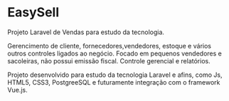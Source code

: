 # EasySell
Projeto Laravel de Vendas para estudo da tecnologia.

Gerencimento de cliente, fornecedores,vendedores, estoque e vários outros controles ligados ao negócio. Focado em pequenos vendedores e sacoleiras, não possui emissão fiscal. Controle gerencial e relatórios.

Projeto desenvolvido para estudo da tecnologia Laravel e afins, como Js, HTML5, CSS3, PostgreeSQL e futuramente integração com o framework Vue.js.

